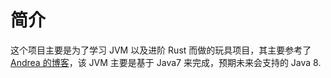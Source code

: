 # 简介

这个项目主要是为了学习 JVM 以及进阶 Rust 而做的玩具项目，其主要参考了[Andrea 的博客]('https://andreabergia.com/blog/2023/07/i-have-written-a-jvm-in-rust/)，该 JVM 主要是基于 Java7 来完成，预期未来会支持的 Java 8.